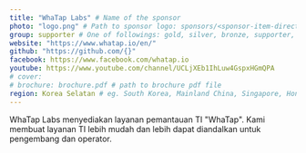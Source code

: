 ```yaml
---
title: "WhaTap Labs" # Name of the sponsor
photo: "logo.png" # Path to sponsor logo: sponsors/<sponsor-item-directory>/logo.png
group: supporter # One of followings: gold, silver, bronze, supporter, infra, record, videoi18n, swag, partner
website: "https://www.whatap.io/en/"
github: "https://github.com/{}"
facebook: https://www.facebook.com/whatap.io
youtube: https://www.youtube.com/channel/UCLjXEb1IhLuw4GspxHGmQPA
# cover: 
# brochure: brochure.pdf # path to brochure pdf file
region: Korea Selatan # eg. South Korea, Mainland China, Singapore, Hong Kong, Taiwan ...
---
```


WhaTap Labs menyediakan layanan pemantauan TI "WhaTap".
Kami membuat layanan TI lebih mudah dan lebih dapat diandalkan untuk pengembang dan operator.